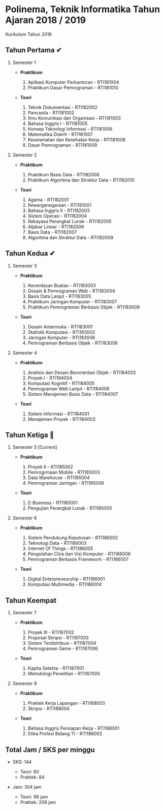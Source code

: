 # Polinema, Teknik Informatika Tahun Ajaran 2018 / 2019
Kurikulum Tahun 2018  

## Tahun Pertama ✔
1. Semester 1
    - **Praktikum**
        1. Aplikasi Komputer Perkantoran - RTI181004
        1. Praktikum Dasar Pemrograman - RTI181010

    - **Teori**
        1. Teknik Dokumentasi - RTI182002
        1. Pancasila - RTI181002
        1. Ilmu Komunikasi dan Organisasi - RTI181003
        1. Bahasa Inggris I - RTI181005
        1. Konsep Teknologi Informasi - RTI181006
        1. Matematika Diskrit - RTI181007
        1. Keselamatan dan Kesehatan Kerja - RTI181008
        1. Dasar Pemrograman - RTI181009

1. Semester 2
    - **Praktikum**
        1. Praktikum Basis Data - RTI182008
        1. Praktikum Algoritma dan Struktur Data - RTI182010

    - **Teori**
        1. Agama - RTI182001
        1. Kewarganegaraan - RTI181001
        1. Bahasa Inggris II - RTI182003
        1. Sistem Operasi - RTI182004
        1. Rekayasa Perangkat Lunak - RTI182005
        1. Aljabar Linear - RTI182006
        1. Basis Data - RTI182007
        1. Algoritma dan Struktur Data - RTI182009

## Tahun Kedua ✔
1. Semester 3
    - **Praktikum**  
        1. Kecerdasan Buatan - RTI183003
        1. Desain & Pemrograman Web - RTI183004
        1. Basis Data Lanjut - RTI183005
        1. Praktikum Jaringan Komputer - RTI183007
        1. Praktikum Pemrograman Berbasis Objek - RTI183009

    - **Teori**
        1. Desain Antarmuka - RTI183001
        1. Statistik Komputasi - RTI183002
        1. Jaringan Komputer - RTI183006
        1. Pemrograman Berbasis Objek - RTI183008

1. Semester 4
    - **Praktikum**
        1. Analisis dan Desain Berorientasi Objek - RTI184002
        1. Proyek I - RTI184004
        1. Komputasi Kognitif - RTI184005
        1. Pemrograman Web Lanjut - RTI184006
        1. Sistem Manajemen Basis Data - RTI184007

    - **Teori**
        1. Sistem Informasi - RTI184001
        1. Manajemen Proyek - RTI184003

## Tahun Ketiga 🧐
1. Semester 5 [Current]
    - **Praktikum**
        1. Proyek II - RTI185002
        1. Pemrogrmaan Mobile - RTI185003
        1. Data Warehouse - RTI185004
        1. Pemrograman Jaringan - RTI185006

    - **Teori**
        1. E-Business - RTI185001
        1. Pengujian Perangkat Lunak - RTI185005

1. Semester 6
    - **Praktikum**
        1. Sistem Pendukung Keputusan - RTI186002
        1. Teknologi Data - RTI186003
        1. Internet Of Things - RTI186005
        1. Pengolahan Citra dan Visi Komputer - RTI186006
        1. Pemrograman Berbasis Framework - RTI186007

    - **Teori**
        1. Digital Enterpreneurship - RTI186001
        1. Komputasi Multimedia - RTI186004

## Tahun Keempat
1. Semester 7
    - **Praktikum**
        1. Proyek III - RTI187002
        1. Proposal Skripsi - RTI187003
        1. Sistem Terdistribusi - RTI187004
        1. Pemrograman Game - RTI187006

    - **Teori**
        1. Kapita Selekta - RTI187001
        1. Metodologi Penelitian - RTI187005

1. Semester 8
    - **Praktikum**
        1. Praktek Kerja Lapangan - RTI188003
        1. Skripsi - RTI188004

    - **Teori**
        1. Bahasa Inggris Persiapan Kerja - RTI188001
        1. Etika Profesi Bidang TI - RTI188002
  
## Total Jam / SKS per minggu
- SKS: 144
    - Teori: 60
    - Praktek: 84
  
- Jam: 304 jam
    - Teori: 96 jam
    - Praktek: 208 jam

